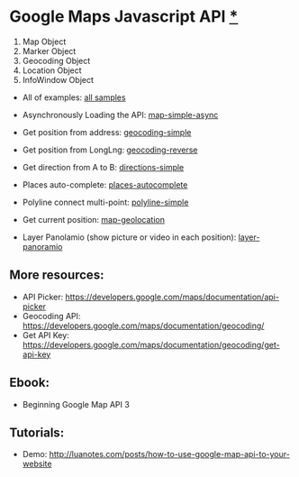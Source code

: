 # Google Maps Javascript API [*](https://developers.google.com/maps/documentation/javascript/tutorial) 

1. Map Object
2. Marker Object
3. Geocoding Object
4. Location Object
5. InfoWindow Object


- All of examples: [all samples](https://developers.google.com/maps/documentation/javascript/examples/)

- Asynchronously Loading the API: [map-simple-async](https://developers.google.com/maps/documentation/javascript/examples/map-simple-async)

- Get position from address: [geocoding-simple](https://developers.google.com/maps/documentation/javascript/examples/geocoding-simple)

- Get position from LongLng: [geocoding-reverse](https://developers.google.com/maps/documentation/javascript/examples/geocoding-reverse)

- Get direction from A to B: [directions-simple](https://developers.google.com/maps/documentation/javascript/examples/directions-simple)

- Places auto-complete: [places-autocomplete](https://developers.google.com/maps/documentation/javascript/examples/places-autocomplete)

- Polyline connect multi-point: [polyline-simple](https://developers.google.com/maps/documentation/javascript/examples/polyline-simple)

- Get current position: [map-geolocation](https://developers.google.com/maps/documentation/javascript/examples/map-geolocation)

- Layer Panolamio (show picture or video in each position): [layer-panoramio](https://developers.google.com/maps/documentation/javascript/examples/layer-panoramio)


## More resources:
- API Picker: https://developers.google.com/maps/documentation/api-picker
- Geocoding API: https://developers.google.com/maps/documentation/geocoding/
- Get API Key: https://developers.google.com/maps/documentation/geocoding/get-api-key

## Ebook: 
- Beginning Google Map API 3

## Tutorials:
- Demo: http://luanotes.com/posts/how-to-use-google-map-api-to-your-website
